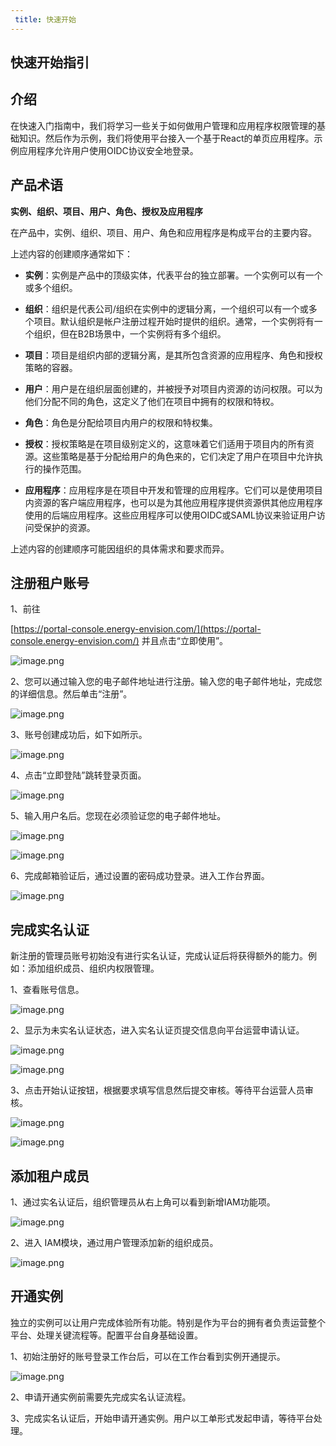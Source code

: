 ```yaml
---
 title: 快速开始
---
```



## **快速开始指引**

## 介绍

在快速入门指南中，我们将学习一些关于如何做用户管理和应用程序权限管理的基础知识。然后作为示例，我们将使用平台接入一个基于React的单页应用程序。示例应用程序允许用户使用OIDC协议安全地登录。

## **产品术语**

**实例、组织、项目、用户、角色、授权及应用程序**

在产品中，实例、组织、项目、用户、角色和应用程序是构成平台的主要内容。

上述内容的创建顺序通常如下：

- **实例**：实例是产品中的顶级实体，代表平台的独立部署。一个实例可以有一个或多个组织。

- **组织**：组织是代表公司/组织在实例中的逻辑分离，一个组织可以有一个或多个项目。默认组织是帐户注册过程开始时提供的组织。通常，一个实例将有一个组织，但在B2B场景中，一个实例将有多个组织。

- **项目**：项目是组织内部的逻辑分离，是其所包含资源的应用程序、角色和授权策略的容器。

- **用户**：用户是在组织层面创建的，并被授予对项目内资源的访问权限。可以为他们分配不同的角色，这定义了他们在项目中拥有的权限和特权。

- **角色**：角色是分配给项目内用户的权限和特权集。

- **授权**：授权策略是在项目级别定义的，这意味着它们适用于项目内的所有资源。这些策略是基于分配给用户的角色来的，它们决定了用户在项目中允许执行的操作范围。

- **应用程序**：应用程序是在项目中开发和管理的应用程序。它们可以是使用项目内资源的客户端应用程序，也可以是为其他应用程序提供资源供其他应用程序使用的后端应用程序。这些应用程序可以使用OIDC或SAML协议来验证用户访问受保护的资源。

上述内容的创建顺序可能因组织的具体需求和要求而异。

## 注册租户账号

1、前往

[https://portal-console.energy-envision.com/](https://portal-console.energy-envision.com/)  并且点击“立即使用”。

![image.png](../image/knowledge/c96229da-fb1e-4a58-9f60-232eb69176aa.png)

2、您可以通过输入您的电子邮件地址进行注册。输入您的电子邮件地址，完成您的详细信息。然后单击“注册”。

![image.png](../image/knowledge/3bd52b46-7958-4d59-b004-2f5b006a4e24.png)

3、账号创建成功后，如下如所示。

![image.png](../image/knowledge/08109f47-ebdb-4b81-bec0-a9c39292ce49.png)

4、点击“立即登陆”跳转登录页面。

![image.png](../image/knowledge/eeb5adb7-24e7-4371-a3fc-0bd70c5eafa6.png)

5、输入用户名后。您现在必须验证您的电子邮件地址。

![image.png](../image/knowledge/12a44c4c-a433-42c1-8491-7b2fce00de24.png)

![image.png](../image/knowledge/3f6b13e6-25a5-4c5f-a248-b8f2949816fc.png)

6、完成邮箱验证后，通过设置的密码成功登录。进入工作台界面。

![image.png](../image/knowledge/4f8acce6-2d08-4a28-8d98-693c7fee4102.png)

## 完成实名认证

新注册的管理员账号初始没有进行实名认证，完成认证后将获得额外的能力。例如：添加组织成员、组织内权限管理。

1、查看账号信息。

![image.png](../image/knowledge/ba5ce278-2338-4bfe-8dfc-17b47f403657.png)

2、显示为未实名认证状态，进入实名认证页提交信息向平台运营申请认证。

![image.png](../image/knowledge/6b841f45-9f96-4916-8d17-deb9e11789ef.png)

![image.png](../image/knowledge/cf71c2f9-807d-4de1-ac3d-6608b3f8a075.png)

3、点击开始认证按钮，根据要求填写信息然后提交审核。等待平台运营人员审核。

![image.png](../image/knowledge/b6fdec00-08a9-4b9c-9419-0a204917f1a0.png)

![image.png](../image/knowledge/ee6017a1-c06c-4424-8dce-f98937b7314f.png)



## 添加租户成员

1、通过实名认证后，组织管理员从右上角可以看到新增IAM功能项。

![image.png](../image/knowledge/8aedabc3-1266-4bfe-9c73-a142f3c09a63.png)

2、进入 IAM模块，通过用户管理添加新的组织成员。

![image.png](../image/knowledge/a04378ae-ddad-4a32-823a-761f6642a06b.png)





## 开通实例

独立的实例可以让用户完成体验所有功能。特别是作为平台的拥有者负责运营整个平台、处理关键流程等。配置平台自身基础设置。

1、初始注册好的账号登录工作台后，可以在工作台看到实例开通提示。

![image.png](../image/knowledge/49398c0f-9f36-4d3e-a88b-f5450da17cac.png)

2、申请开通实例前需要先完成实名认证流程。

3、完成实名认证后，开始申请开通实例。用户以工单形式发起申请，等待平台处理。

